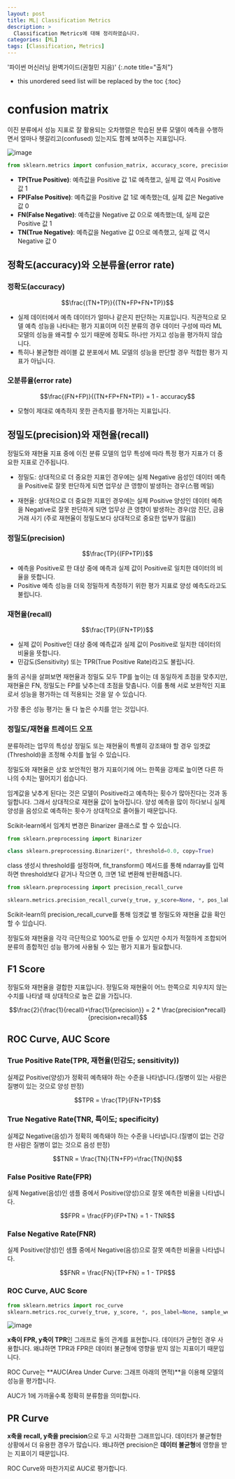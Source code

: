 ```yaml
---
layout: post
title: ML| Classification Metrics
description: > 
  Classification Metrics에 대해 정리하였습니다.
categories: [ML]
tags: [Classification, Metrics]
---
```


'파이썬 머신러닝 완벽가이드(권철민 지음)'
{:.note title="출처"}

* this unordered seed list will be replaced by the toc
{:toc}

# confusion matrix
이진 분류에서 성능 지표로 잘 활용되는 오차행렬은 학습된 분류 모델이 예측을 수행하면서 얼마나 헷갈리고(confused) 있는지도 함께 보여주는 지표입니다.

![image](/assets/img/2024-11-13/confusion_matrix.png)

```python
from sklearn.metrics import confusion_matrix, accuracy_score, precision, recall, f1_score
```

- **TP(True Positive)**: 예측값을 Positive 값 1로 예측했고, 실제 값 역시 Positive 값 1
- **FP(False Positive)**: 예측값을 Positive 값 1로 예측했는데, 실제 값은 Negative 값 0
- **FN(False Negative)**: 예측값을 Negative 값 0으로 예측했는데, 실제 값은 Positive 값 1
- **TN(True Negative)**: 예측값을 Negative 값 0으로 예측했고, 실제 값 역시 Negative 값 0

## 정확도(accuracy)와 오분류율(error rate)
### 정확도(accuracy)
$$\frac{(TN+TP)}{(TN+FP+FN+TP)}$$

- 실제 데이터에서 예측 데이터가 얼마나 같은지 판단하는 지표입니다. 직관적으로 모델 예측 성능을 나타내는 평가 지표이며 이진 분류의 경우 데이터 구성에 따라 ML 모델의 성능을 왜곡할 수 있기 때문에 정확도 하나만 가지고 성능을 평가하지 않습니다.
- 특히나 불균형한 레이블 값 분포에서 ML 모델의 성능을 판단할 경우 적합한 평가 지표가 아닙니다.

### 오분류율(error rate)
$$\frac{(FN+FP)}{(TN+FP+FN+TP)} = 1 - accuracy$$
- 모형이 제대로 예측하지 못한 관측지를 평가하는 지표입니다.

## 정밀도(precision)와 재현율(recall)
정밀도와 재현율 지표 중에 이진 분류 모델의 업무 특성에 따라 특정 평가 지표가 더 중요한 지표로 간주됩니다.

- 정밀도: 상대적으로 더 중요한 지표인 경우에는 실제 Negative 음성인 데이터 예측을 Positive로 잘못 판단하게 되면 업무상 큰 영향이 발생하는 경우(스팸 메일)

- 재현율: 상대적으로 더 중요한 지표인 경우에는 실제 Positive 양성인 데이터 예측을 Negative로 잘못 판단하게 되면 업무상 큰 영향이 발생하는 경우(암 진단, 금융거래 사기 (주로 재현율이 정밀도보다 상대적으로 중요한 업부가 많음))

### 정밀도(precision)

$$\frac{TP}{(FP+TP)}$$

- 예측을 Positive로 한 대상 중에 예측과 실제 값이 Positive로 일치한 데이터의 비율을 뜻합니다.
- Positive 예측 성능을 더욱 정밀하게 측정하기 위한 평가 지표로 양성 예측도라고도 불립니다.

### 재현율(recall)

$$\frac{TP}{(FN+TP)}$$

- 실제 값이 Positive인 대상 중에 예측값과 실제 값이 Positive로 일치한 데이터의 비율을 뜻합니다.
- 민감도(Sensitivity) 또는 TPR(True Positive Rate)라고도 불립니다.

둘의 공식을 살펴보면 재현율과 정밀도 모두 TP를 높이는 데 동일하게 초점을 맞추지만, 재현율은 FN, 정밀도는 FP를 낮추는데 초점을 맞춥니다. 이를 통해 서로 보완적인 지표로서 성능을 평가하는 데 적용되는 것을 알 수 있습니다.

가장 좋은 성능 평가는 둘 다 높은 수치를 얻는 것입니다.

### 정밀도/재현율 트레이드 오프
분류하려는 업무의 특성상 정밀도 또는 재현율이 특별히 강조돼야 할 경우 임곗값(Threshold)을 조정해 수치를 높일 수 있습니다.

정밀도와 재현율은 상호 보안적인 평가 지표이기에 어느 한쪽을 강제로 높이면 다른 하나의 수치는 떨어지기 쉽습니다.

임계값을 낮추게 된다는 것은 모델이 Positive라고 예측하는 횟수가 많아진다는 것과 동일합니다. 그래서 상대적으로 재현율 값이 높아집니다. 양성 예측을 많이 하다보니 실제 양성을 음성으로 예측하는 횟수가 상대적으로 줄어들기 때문입니다.

Scikit-learn에서 임계치 변경은 Binarizer 클래스로 할 수 있습니다.

```python
from sklearn.preprocessing import Binarizer

class sklearn.preprocessing.Binarizer(*, threshold=0.0, copy=True)
```

class 생성시 threshold를 설정하며, fit_transform() 메서드를 통해 ndarray를 입력하면 threshold보다 같거나 작으면 0, 크면 1로 변환해 반환해줍니다.

```python
from sklearn.preprocessing import precision_recall_curve

sklearn.metrics.precision_recall_curve(y_true, y_score=None, *, pos_label=None, sample_weight=None, drop_intermediate=False, probas_pred='deprecated')
```

Scikit-learn의 precision_recall_curve를 통해 임곗값 별 정밀도와 재현율 값을 확인할 수 있습니다.

정밀도와 재현율을 각각 극단적으로 100%로 만들 수 있지만 수치가 적절하게 조합되어 분류의 종합적인 성능 평가에 사용될 수 있는 평가 지표가 필요합니다.

## F1 Score
정밀도와 재현율을 결합한 지표입니다. 정밀도와 재현율이 어느 한쪽으로 치우치지 않는 수치를 나타낼 때 상대적으로 높은 값을 가집니다.

$$\frac{2}{\frac{1}{recall}+\frac{1}{precision}} = 2 * \frac{precision*recall}{precision+recall}$$

## ROC Curve, AUC Score

### True Positive Rate(TPR, 재현율(민감도; sensitivity))
실제값 Positive(양성)가 정확히 예측돼야 하는 수준을 나타냅니다.(질병이 있는 사람은 질병이 있는 것으로 양성 판정)

$$TPR = \frac{TP}{FN+TP}$$

### True Negative Rate(TNR, 특이도; specificity)
실제값 Negative(음성)가 정확히 예측돼야 하는 수준을 나타냅니다.(질병이 없는 건강한 사람은 질병이 없는 것으로 음성 판정)

$$TNR = \frac{TN}{TN+FP}=\frac{TN}{N}$$

### False Positive Rate(FPR)
실제 Negative(음성)인 샘플 중에서 Positive(양성)으로 잘못 예측한 비율을 나타냅니다.

$$FPR = \frac{FP}{FP+TN} = 1 - TNR$$

### False Negative Rate(FNR)
실제 Positive(양성)인 샘플 중에서 Negative(음성)으로 잘못 예측한 비율을 나타냅니다.

$$FNR = \frac{FN}{TP+FN} = 1 - TPR$$

### ROC Curve, AUC Score
```python
from sklearn.metrics import roc_curve
sklearn.metrics.roc_curve(y_true, y_score, *, pos_label=None, sample_weight=None, drop_intermediate=True)
```

![image](/assets/img/2024-11-13/roc_curve.png)

**x축이 FPR, y축이 TPR**인 그래프로 둘의 관계를 표현합니다. 데이터가 균형인 경우 사용합니다. 왜냐하면 TPR과 FPR은 데이터 불균형에 영향을 받지 않는 지표이기 때문입니다.

ROC Curve는 **AUC(Area Under Curve: 그래프 아래의 면적)**을 이용해 모델의 성능을 평가합니다.

AUC가 1에 가까울수록 정확히 분류함을 의미합니다.

## PR Curve
**x축을 recall, y축을 precision**으로 두고 시각화한 그래프입니다. 데이터가 불균형한 상황에서 더 유용한 경우가 많습니다. 왜냐하면 precision은 **데이터 불균형**에 영향을 받는 지표이기 때문입니다.

ROC Curve와 마찬가지로 AUC로 평가합니다.